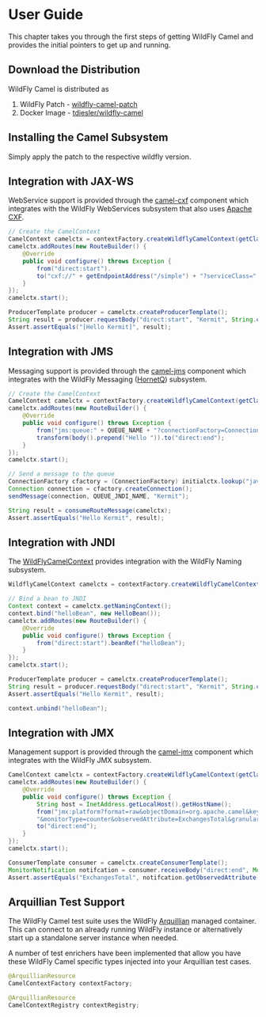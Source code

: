 # User Guide

This chapter takes you through the first steps of getting WildFly Camel and provides the initial pointers to get up and running.

## Download the Distribution

WildFly Camel is distributed as

1. WildFly Patch - [wildfly-camel-patch](https://repository.jboss.org/nexus/content/groups/public-jboss/org/wildfly/camel/wildfly-camel-patch/)
2. Docker Image - [tdiesler/wildfly-camel](https://registry.hub.docker.com/u/tdiesler/wildfly-camel/)


## Installing the Camel Subsystem

Simply apply the patch to the respective wildfly version.


## Integration with JAX-WS

WebService support is provided through the [camel-cxf](http://camel.apache.org/cxf.html) component which integrates with the WildFly WebServices subsystem that also uses [Apache CXF](http://cxf.apache.org/).

```java
// Create the CamelContext
CamelContext camelctx = contextFactory.createWildflyCamelContext(getClass().getClassLoader());
camelctx.addRoutes(new RouteBuilder() {
    @Override
    public void configure() throws Exception {
        from("direct:start").
        to("cxf://" + getEndpointAddress("/simple") + "?serviceClass=" + Endpoint.class.getName());
    }
});
camelctx.start();

ProducerTemplate producer = camelctx.createProducerTemplate();
String result = producer.requestBody("direct:start", "Kermit", String.class);
Assert.assertEquals("[Hello Kermit]", result);
```

## Integration with JMS

Messaging support is provided through the [camel-jms](http://camel.apache.org/jms.html) component which integrates with the WildFly Messaging ([HornetQ](http://www.jboss.org/hornetq)) subsystem.

```java
// Create the CamelContext
CamelContext camelctx = contextFactory.createWildflyCamelContext(getClass().getClassLoader());
camelctx.addRoutes(new RouteBuilder() {
    @Override
    public void configure() throws Exception {
        from("jms:queue:" + QUEUE_NAME + "?connectionFactory=ConnectionFactory").
        transform(body().prepend("Hello ")).to("direct:end");
    }
});
camelctx.start();

// Send a message to the queue
ConnectionFactory cfactory = (ConnectionFactory) initialctx.lookup("java:/ConnectionFactory");
Connection connection = cfactory.createConnection();
sendMessage(connection, QUEUE_JNDI_NAME, "Kermit");

String result = consumeRouteMessage(camelctx);
Assert.assertEquals("Hello Kermit", result);
```

## Integration with JNDI

The [WildFlyCamelContext](https://github.com/tdiesler/wildfly-camel/blob/master/subsystem/src/main/java/org/wildfly/camel/WildflyCamelContext.java) provides integration with the WildFly Naming subsystem.

```java
WildflyCamelContext camelctx = contextFactory.createWildflyCamelContext(getClass().getClassLoader());

// Bind a bean to JNDI
Context context = camelctx.getNamingContext();
context.bind("helloBean", new HelloBean());
camelctx.addRoutes(new RouteBuilder() {
    @Override
    public void configure() throws Exception {
        from("direct:start").beanRef("helloBean");
    }
});
camelctx.start();

ProducerTemplate producer = camelctx.createProducerTemplate();
String result = producer.requestBody("direct:start", "Kermit", String.class);
Assert.assertEquals("Hello Kermit", result);

context.unbind("helloBean");
```

## Integration with JMX

Management support is provided through the [camel-jmx](http://camel.apache.org/jmx.html) component which integrates with the WildFly JMX subsystem.

```java
CamelContext camelctx = contextFactory.createWildflyCamelContext(getClass().getClassLoader());
camelctx.addRoutes(new RouteBuilder() {
    @Override
    public void configure() throws Exception {
        String host = InetAddress.getLocalHost().getHostName();
        from("jmx:platform?format=raw&objectDomain=org.apache.camel&key.context=" + host + "/system-context-1&key.type=routes&key.name=\"route1\"" +
        "&monitorType=counter&observedAttribute=ExchangesTotal&granularityPeriod=500").
        to("direct:end");
    }
});
camelctx.start();

ConsumerTemplate consumer = camelctx.createConsumerTemplate();
MonitorNotification notifcation = consumer.receiveBody("direct:end", MonitorNotification.class);
Assert.assertEquals("ExchangesTotal", notifcation.getObservedAttribute());
```

## Arquillian Test Support

The WildFly Camel test suite uses the WildFly [Arquillian](http://arquillian.org/) managed container. This can connect to an already running WildFly instance or alternatively start up a standalone server instance when needed.

A number of test enrichers have been implemented that allow you have these WildFly Camel specific types injected into your Arquillian test cases.

```java
@ArquillianResource
CamelContextFactory contextFactory;

@ArquillianResource
CamelContextRegistry contextRegistry;
```
